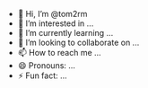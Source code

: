 - 👋 Hi, I’m @tom2rm
- 👀 I’m interested in ...
- 🌱 I’m currently learning ...
- 💞️ I’m looking to collaborate on ...
- 📫 How to reach me ...
- 😄 Pronouns: ...
- ⚡ Fun fact: ...

<!---
tom2rm/tom2rm is a ✨ special ✨ repository because its `README.md` (this file) appears on your GitHub profile.
You can click the Preview link to take a look at your changes.
--->
